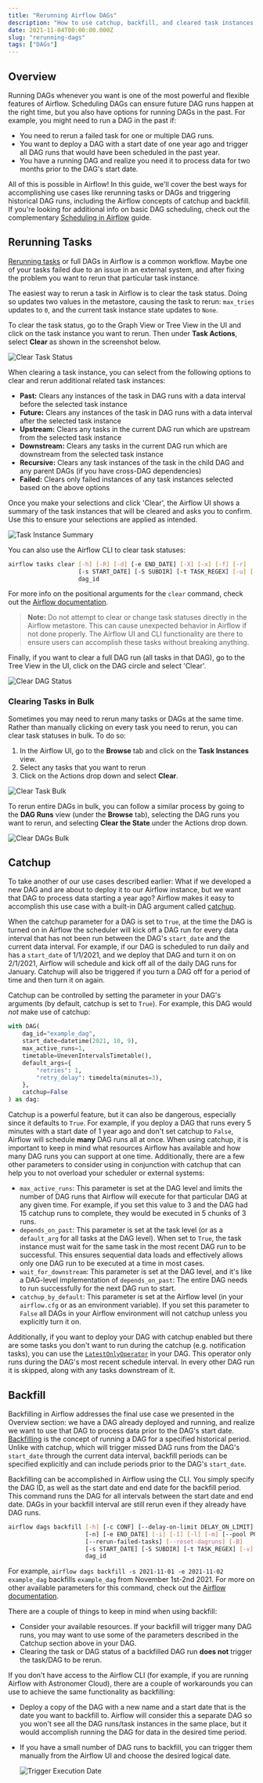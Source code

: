 ```yaml
---
title: "Rerunning Airflow DAGs"
description: "How to use catchup, backfill, and cleared task instances in Airflow."
date: 2021-11-04T00:00:00.000Z
slug: "rerunning-dags"
tags: ["DAGs"]
---
```


## Overview

Running DAGs whenever you want is one of the most powerful and flexible features of Airflow. Scheduling DAGs can ensure future DAG runs happen at the right time, but you also have options for running DAGs in the past. For example, you might need to run a DAG in the past if:

- You need to rerun a failed task for one or multiple DAG runs.
- You want to deploy a DAG with a start date of one year ago and trigger all DAG runs that would have been scheduled in the past year.
- You have a running DAG and realize you need it to process data for two months prior to the DAG's start date.

All of this is possible in Airflow! In this guide, we'll cover the best ways for accomplishing use cases like rerunning tasks or DAGs and triggering historical DAG runs, including the Airflow concepts of catchup and backfill. If you're looking for additional info on basic DAG scheduling, check out the complementary [Scheduling in Airflow](https://www.astronomer.io/guides/scheduling-in-airflow) guide.

## Rerunning Tasks

[Rerunning tasks](https://airflow.apache.org/docs/apache-airflow/stable/dag-run.html#re-run-tasks) or full DAGs in Airflow is a common workflow. Maybe one of your tasks failed due to an issue in an external system, and after fixing the problem you want to rerun that particular task instance.

The easiest way to rerun a task in Airflow is to clear the task status. Doing so updates two values in the metastore, causing the task to rerun: `max_tries` updates to `0`, and the current task instance state updates to `None`.

To clear the task status, go to the Graph View or Tree View in the UI and click on the task instance you want to rerun. Then under **Task Actions**, select **Clear** as shown in the screenshot below. 

![Clear Task Status](https://assets2.astronomer.io/main/guides/re-running-dags/clear_tasks_ui.png)

When clearing a task instance, you can select from the following options to clear and rerun additional related task instances:

- **Past:** Clears any instances of the task in DAG runs with a data interval before the selected task instance
- **Future:** Clears any instances of the task in DAG runs with a data interval after the selected task instance
- **Upstream:** Clears any tasks in the current DAG run which are upstream from the selected task instance
- **Downstream:** Clears any tasks in the current DAG run which are downstream from the selected task instance
- **Recursive:** Clears any task instances of the task in the child DAG and any parent DAGs (if you have cross-DAG dependencies)
- **Failed:** Clears only failed instances of any task instances selected based on the above options

Once you make your selections and click 'Clear', the Airflow UI shows a summary of the task instances that will be cleared and asks you to confirm. Use this to ensure your selections are applied as intended.

![Task Instance Summary](https://assets2.astronomer.io/main/guides/re-running-dags/task_instance_confirmation.png)

You can also use the Airflow CLI to clear task statuses:

``` bash
airflow tasks clear [-h] [-R] [-d] [-e END_DATE] [-X] [-x] [-f] [-r]
                    [-s START_DATE] [-S SUBDIR] [-t TASK_REGEX] [-u] [-y]
                    dag_id
```

For more info on the positional arguments for the `clear` command, check out the [Airflow documentation](https://airflow.apache.org/docs/apache-airflow/stable/cli-and-env-variables-ref.html#clear).

> **Note:** Do not attempt to clear or change task statuses directly in the Airflow metastore. This can cause unexpected behavior in Airflow if not done properly. The Airflow UI and CLI functionality are there to ensure users can accomplish these tasks without breaking anything.

Finally, if you want to clear a full DAG run (all tasks in that DAG), go to the Tree View in the UI, click on the DAG circle and select 'Clear'. 

![Clear DAG Status](https://assets2.astronomer.io/main/guides/re-running-dags/clear_dag_ui.png)

### Clearing Tasks in Bulk

Sometimes you may need to rerun many tasks or DAGs at the same time. Rather than manually clicking on every task you need to rerun, you can clear task statuses in bulk. To do so:

1. In the Airflow UI, go to the **Browse** tab and click on the **Task Instances** view. 
2. Select any tasks that you want to rerun
3. Click on the Actions drop down and select **Clear**.

![Clear Task Bulk](https://assets2.astronomer.io/main/guides/re-running-dags/bulk_clear_tasks.png)

To rerun entire DAGs in bulk, you can follow a similar process by going to the **DAG Runs** view (under the **Browse** tab), selecting the DAG runs you want to rerun, and selecting **Clear the State** under the Actions drop down.

![Clear DAGs Bulk](https://assets2.astronomer.io/main/guides/re-running-dags/bulk_clear_dags.png)

## Catchup

To take another of our use cases described earlier: What if we developed a new DAG and are about to deploy it to our Airflow instance, but we want that DAG to process data starting a year ago? Airflow makes it easy to accomplish this use case with a built-in DAG argument called [catchup](https://airflow.apache.org/docs/apache-airflow/stable/dag-run.html#catchup).

When the catchup parameter for a DAG is set to `True`, at the time the DAG is turned on in Airflow the scheduler will kick off a DAG run for every data interval that has not been run between the DAG's `start_date` and the current data interval. For example, if our DAG is scheduled to run daily and has a `start_date` of 1/1/2021, and we deploy that DAG and turn it on on 2/1/2021, Airflow will schedule and kick off all of the daily DAG runs for January. Catchup will also be triggered if you turn a DAG off for a period of time and then turn it on again.

Catchup can be controlled by setting the parameter in your DAG's arguments (by default, catchup is set to `True`). For example, this DAG would *not* make use of catchup:

```python
with DAG(
    dag_id="example_dag",
    start_date=datetime(2021, 10, 9), 
    max_active_runs=1,
    timetable=UnevenIntervalsTimetable(),
    default_args={
        "retries": 1,
        "retry_delay": timedelta(minutes=3),
    },
    catchup=False
) as dag:
```

Catchup is a powerful feature, but it can also be dangerous, especially since it defaults to `True`. For example, if you deploy a DAG that runs every 5 minutes with a start date of 1 year ago and don't set catchup to `False`, Airflow will schedule **many** DAG runs all at once. When using catchup, it is important to keep in mind what resources Airflow has available and how many DAG runs you can support at one time. Additionally, there are a few other parameters to consider using in conjunction with catchup that can help you to not overload your scheduler or external systems: 

- `max_active_runs`: This parameter is set at the DAG level and limits the number of DAG runs that Airflow will execute for that particular DAG at any given time. For example, if you set this value to 3 and the DAG had 15 catchup runs to complete, they would be executed in 5 chunks of 3 runs.
- `depends_on_past`: This parameter is set at the task level (or as a `default_arg` for all tasks at the DAG level). When set to `True`, the task instance must wait for the same task in the most recent DAG run to be successful. This ensures sequential data loads and effectively allows only one DAG run to be executed at a time in most cases.
- `wait_for_downstream`: This parameter is set at the DAG level, and it's like a DAG-level implementation of `depends_on_past`: The entire DAG needs to run successfully for the next DAG run to start.
- `catchup_by_default`: This parameter is set at the Airflow level (in your `airflow.cfg` or as an environment variable). If you set this parameter to `False` all DAGs in your Airflow environment will not catchup unless you explicitly turn it on.

Additionally, if you want to deploy your DAG with catchup enabled but there are some tasks you don't want to run during the catchup (e.g. notification tasks), you can use the [`LatestOnlyOperator`](https://registry.astronomer.io/providers/apache-airflow/modules/latestonlyoperator) in your DAG. This operator only runs during the DAG's most recent schedule interval. In every other DAG run it is skipped, along with any tasks downstream of it.

## Backfill

Backfilling in Airflow addresses the final use case we presented in the Overview section: we have a DAG already deployed and running, and realize we want to use that DAG to process data prior to the DAG's start date. [Backfilling](https://airflow.apache.org/docs/apache-airflow/stable/dag-run.html#backfill) is the concept of running a DAG for a specified historical period. Unlike with catchup, which will trigger missed DAG runs from the DAG's `start_date` through the current data interval, backfill periods can be specified explicitly and can include periods prior to the DAG's `start_date`. 

Backfilling can be accomplished in Airflow using the CLI. You simply specify the DAG ID, as well as the start date and end date for the backfill period. This command runs the DAG for all intervals between the start date and end date. DAGs in your backfill interval are still rerun even if they already have DAG runs.

```bash
airflow dags backfill [-h] [-c CONF] [--delay-on-limit DELAY_ON_LIMIT] [-x]
                      [-n] [-e END_DATE] [-i] [-I] [-l] [-m] [--pool POOL]
                      [--rerun-failed-tasks] [--reset-dagruns] [-B]
                      [-s START_DATE] [-S SUBDIR] [-t TASK_REGEX] [-v] [-y]
                      dag_id
```

For example, `airflow dags backfill -s 2021-11-01 -e 2021-11-02 example_dag` backfills `example_dag` from November 1st-2nd 2021. For more on other available parameters for this command, check out the [Airflow documentation](https://airflow.apache.org/docs/apache-airflow/stable/cli-and-env-variables-ref.html#backfill). 

There are a couple of things to keep in mind when using backfill:

- Consider your available resources. If your backfill will trigger many DAG runs, you may want to use some of the parameters described in the Catchup section above in your DAG.
- Clearing the task or DAG status of a backfilled DAG run **does not** trigger the task/DAG to be rerun.

If you don't have access to the Airflow CLI (for example, if you are running Airflow with Astronomer Cloud), there are a couple of workarounds you can use to achieve the same functionality as backfilling:

- Deploy a copy of the DAG with a new name and a start date that is the date you want to backfill to. Airflow will consider this a separate DAG so you won't see all the DAG runs/task instances in the same place, but it would accomplish running the DAG for data in the desired time period.
- If you have a small number of DAG runs to backfill, you can trigger them manually from the Airflow UI and choose the desired logical date.

    ![Trigger Execution Date](https://assets2.astronomer.io/main/guides/re-running-dags/trigger_execution_date.png)
